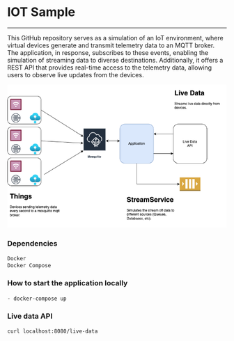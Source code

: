 # IOT Sample

---

This GitHub repository serves as a simulation of an IoT environment, where virtual devices generate and transmit telemetry data to an MQTT broker. The application, in response, subscribes to these events, enabling the simulation of streaming data to diverse destinations. Additionally, it offers a REST API that provides real-time access to the telemetry data, allowing users to observe live updates from the devices.

![Image Description](docs/iot-app.png)

### Dependencies
```
Docker
Docker Compose
```

### How to start the application locally
```
- docker-compose up
```

### Live data API
```
curl localhost:8080/live-data
```

